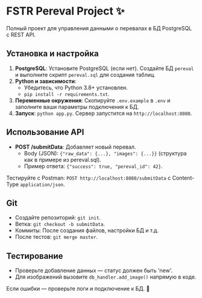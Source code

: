 # FSTR Pereval Project ✨

Полный проект для управления данными о перевалах в БД PostgreSQL с REST API.

## Установка и настройка

1. **PostgreSQL**: Установите PostgreSQL (если нет). Создайте БД `pereval` и выполните скрипт `pereval.sql` для создания таблиц.
2. **Python и зависимости**: 
   - Убедитесь, что Python 3.8+ установлен.
   - `pip install -r requirements.txt`.
3. **Переменные окружения**: Скопируйте `.env.example` в `.env` и заполните ваши параметры подключения к БД.
4. **Запуск**: `python app.py`. Сервер запустится на `http://localhost:8080`.

## Использование API

- **POST /submitData**: Добавляет новый перевал.
  - Body (JSON): `{"raw_data": {...}, "images": {...}}` (структура как в примере из pereval.sql).
  - Пример ответа: `{"success": true, "pereval_id": 42}`.

Тестируйте с Postman: `POST http://localhost:8080/submitData` с Content-Type `application/json`.

## Git
- Создайте репозиторий: `git init`.
- Ветка: `git checkout -b submitData`.
- Коммиты: После создания файлов, настройки БД и т.д.
- После тестов: `git merge master`.

## Тестирование
- Проверьте добавление данных — статус должен быть 'new'.
- Для изображений вызовите `db_handler.add_image()` напрямую в коде.

Если ошибки — проверьте логи и подключение к БД. 🚀